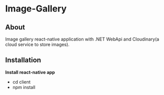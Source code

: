 # Image-Gallery

## About

 Image gallery react-native application with .NET WebApi and Cloudinary(a cloud service to store images).

## Installation
**Install react-native app**
- cd client
- npm install
